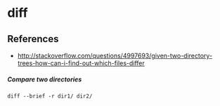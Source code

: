 # diff

## References
* http://stackoverflow.com/questions/4997693/given-two-directory-trees-how-can-i-find-out-which-files-differ

##### Compare two directories
```
diff --brief -r dir1/ dir2/
```

